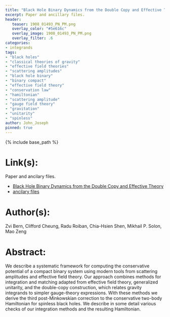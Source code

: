 ```yaml
---
title: "Black Hole Binary Dynamics from the Double Copy and Effective Theory"
excerpt: Paper and ancillary files.
header:
   teaser: 1908_01493_PN_PM.png
   overlay_color: "#5e616c"
   overlay_image: 1908_01493_PN_PM.png
   overlay_filter: .6
categories:
- integrands
tags:
- "black holes"
- "classical theories of gravity"
- "effective field theories"
- "scattering amplitudes"
- "black hole binary"
- "binary compact"
- "effective field theory"
- "conservation law"
- "hamiltonian"
- "scattering amplitude"
- "gauge field theory"
- "gravitation"
- "unitarity"
- "spinless"
author: John_Joseph
pinned: true
---
```

{% include base_path %}

# Link(s):
Paper and ancilary files.
  * [Black Hole Binary Dynamics from the Double Copy and Effective Theory](https://arxiv.org/abs/1908.01493)
  * [ancilary files](https://arxiv.org/src/1908.01493/anc)

# Author(s):
Zvi Bern, Clifford Cheung, Radu Roiban, Chia-Hsien Shen, Mikhail P. Solon, Mao Zeng

# Abstract:
We describe a systematic framework for computing the conservative potential of a compact binary system using modern tools from scattering amplitudes and effective field theory. Our approach combines methods for integration and matching adapted from effective field theory, generalized unitarity, and the double-copy construction, which relates gravity integrands to simpler gauge-theory expressions. With these methods we derive the third post-Minkowskian correction to the conservative two-body Hamiltonian for spinless black holes. We describe in some detail various checks of our integration methods and the resulting Hamiltonian.